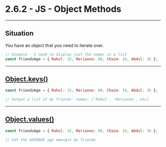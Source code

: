 # 2.6.2 - JS - Object Methods

---

## Situation

You have an object that you need to iterate over.

```js
// Example - I need to display just the names in a list
const friendsAge = { Rahul: 32, Marianne: 60, Chaim: 14, Abdul: 35 };
```

---

## [Object.keys()](https://www.geeksforgeeks.org/object-keys-javascript/)

```js
const friendsAge = { Rahul: 32, Marianne: 60, Chaim: 14, Abdul: 35 };

// Output a list of my friends' names: ['Rahul', 'Marianne', etc]
```

---

## [Object.values()](https://developer.mozilla.org/en-US/docs/Web/JavaScript/Reference/Global_Objects/Object/values)

```js
const friendsAge = { Rahul: 32, Marianne: 60, Chaim: 14, Abdul: 35 };

// Get the AVERAGE age amongst my friends
```
